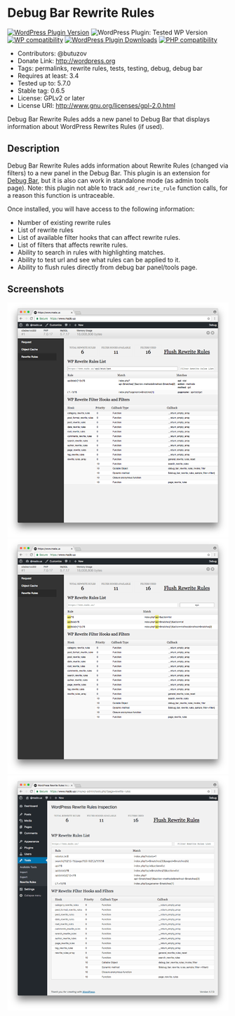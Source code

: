 # Debug Bar Rewrite Rules

[![WordPress Plugin Version](https://img.shields.io/wordpress/plugin/v/debug-bar-rewrite-rules)](https://wordpress.org/plugins/debug-bar-rewrite-rules/)
![WordPress Plugin: Tested WP Version](https://img.shields.io/wordpress/plugin/tested/debug-bar-rewrite-rules)
[![WP compatibility](https://plugintests.com/plugins/debug-bar-rewrite-rules/wp-badge.svg)](https://plugintests.com/plugins/debug-bar-rewrite-rules/latest)
[![WordPress Plugin Downloads](https://img.shields.io/wordpress/plugin/dm/debug-bar-rewrite-rules)](https://wordpress.org/plugins/debug-bar-rewrite-rules/)
[![PHP compatibility](https://plugintests.com/plugins/debug-bar-rewrite-rules/php-badge.svg)](https://plugintests.com/plugins/debug-bar-rewrite-rules/latest)

* Contributors: @butuzov
* Donate Link: http://wordpress.org
* Tags: permalinks, rewrite rules, tests, testing, debug, debug bar
* Requires at least: 3.4
* Tested up to: 5.7.0
* Stable tag: 0.6.5
* License: GPLv2 or later
* License URI: http://www.gnu.org/licenses/gpl-2.0.html


Debug Bar Rewrite Rules adds a new panel to Debug Bar that displays information about WordPress Rewrites Rules (if used).

## Description

Debug Bar Rewrite Rules adds information about Rewrite Rules (changed via filters) to a new panel in the Debug Bar. This plugin is an extension for [Debug Bar](http://wordpress.org/extend/plugins/debug-bar/), but it is also can work in standalone mode (as admin tools page). Note: this plugin not able to track `add_rewrite_rule` function calls, for a reason this function is untraceable.

Once installed, you will have access to the following information:

* Number of existing rewrite rules
* List of rewrite rules
* List of available filter hooks that can affect rewrite rules.
* List of filters that affects rewrite rules.
* Ability to search in rules with highlighting matches.
* Ability to test url and see what rules can be applied to it.
* Ability to flush rules directly from debug bar panel/tools page.

## Screenshots

![Testing url for matches - show  matched rules and actual matches](wp-svn-assets/screenshot-1.png)
![Searching in rules list alongside with filtering and highlighting occurrences](wp-svn-assets/screenshot-2.png)
![Interface of Rewrite Rules Inspector without Debug Bar](wp-svn-assets/screenshot-3.png)
